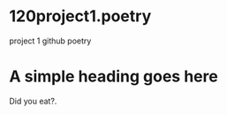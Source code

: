 # 120project1.poetry
project 1 github poetry
<head>  
<title>A simple title goes here</title>  
<link href="style.css" rel="stylesheet" />  
</head>

<body>
<h1>A simple heading goes here</h1>
<p>Did you eat?.</p>
</body>
